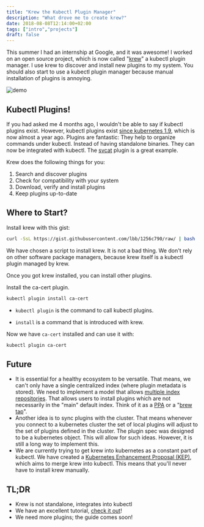 ```yaml
---
title: "Krew the Kubectl Plugin Manager"
description: "What drove me to create krew?"
date: 2018-08-08T12:14:00+02:00
tags: ["intro","projects"]
draft: false
---
```


This summer I had an internship at Google, and it was awesome! I worked on an
open source project, which is now called
"[krew](https://github.com/GoogleContainerTools/krew)" a kubectl plugin manager.
I use krew to discover and install new plugins to my system. You should also
start to use a kubectl plugin manager because manual installation of plugins is
annoying.

![demo](/img/demo_krew_intro.svg)

## Kubectl Plugins!

If you had asked me 4 months ago, I wouldn't be able to say if kubectl plugins
exist. However, kubectl plugins exist [since kubernetes
1.9](https://github.com/kubernetes/kubernetes/blob/master/CHANGELOG-1.9.md),
which is now almost a year ago. Plugins are fantastic: They help to organize
commands under kubectl. Instead of having standalone binaries. They can now be
integrated with kubectl. The
[svcat](https://github.com/kubernetes-incubator/service-catalog/tree/master/cmd/svcat)
plugin is a great example.

Krew does the following things for you:

1. Search and discover plugins
2. Check for compatibility with your system
3. Download, verify and install plugins
4. Keep plugins up-to-date

## Where to Start?

Install krew with this gist:

```bash
curl -SsL https://gist.githubusercontent.com/lbb/1256c790/raw/ | bash
```

We have chosen a script to install krew. It is not a bad thing. We don't rely on
other software package managers, because krew itself is a kubectl plugin managed
by krew.

Once you got krew installed, you can install other plugins.

Install the ca-cert plugin.

```bash
kubectl plugin install ca-cert
```

* `kubectl plugin` is the command to call kubectl plugins.  

* `install` is a command that is introduced with krew.

Now we have `ca-cert` installed and can use it with:

```bash
kubectl plugin ca-cert
```

## Future

* It is essential for a healthy ecosystem to be versatile. That means, we can't
  only have a single centralized index (where plugin metadata is stored). We
  need to implement a model that allows [multiple index repositories](https://github.com/GoogleContainerTools/krew/issues/23). That allows
  users to install plugins which are not necessarily in the "main" default
  index. Think of it as a [PPA](https://launchpad.net/ubuntu/+ppas) or a "[brew
  tap](https://docs.brew.sh/Taps)".
* Another idea is to sync plugins with the cluster. That means whenever you
  connect to a kubernetes cluster the set of local plugins will adjust to the
  set of plugins defined in the cluster. The plugin spec was designed to be a
  kubernetes object. This will allow for such ideas. However, it is still a long
  way to implement this.
* We are currently trying to get krew into kubernetes as a constant part of
  kubectl. We have created a [Kubernetes Enhancement Proposal
  (KEP)](https://github.com/kubernetes/community/pull/2340), which aims to merge
  krew into kubectl. This means that you'll never have to install krew manually.

## TL;DR

* Krew is not standalone, integrates into kubectl
* We have an excellent tutorial, [check it out](https://github.com/GoogleContainerTools/krew/blob/master/docs/USER_GUIDE.md)!
* We need more plugins; the guide comes soon!